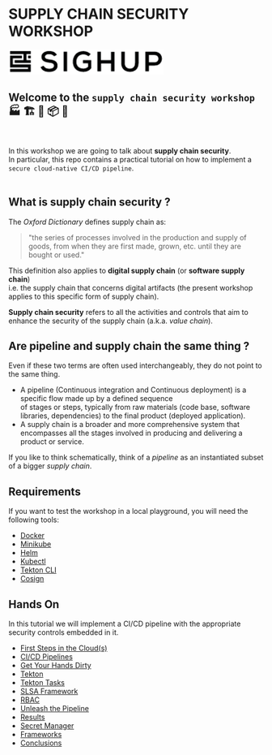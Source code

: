 # SUPPLY CHAIN SECURITY WORKSHOP  

![pipeline](images/sighup-logo.png)

## Welcome to the **`supply chain security workshop`** 🏭 🏗️ 🔗 📦 🔐  
<br/>

In this workshop we are going to talk about **supply chain security**.  
In particular, this repo contains a practical tutorial on how to implement a `secure cloud-native CI/CD pipeline`.  
<br/>

## What is supply chain security ?   
The *Oxford Dictionary* defines supply chain as:  
>"the series of processes involved in the production and supply of goods, from when they are first made, grown, etc. until they are bought or used."  

This definition also applies to **digital supply chain** (or **software supply chain**)  
i.e. the supply chain that concerns digital artifacts (the present workshop applies to this specific form of supply chain).

**Supply chain security** refers to all the activities and controls that aim to enhance the security of the supply chain (a.k.a. *value chain*).  

## Are pipeline and supply chain the same thing ?
Even if these two terms are often used interchangeably, they do not point to the same thing.
- A pipeline (Continuous integration and Continuous deployment) is a specific flow made up by a defined sequence  
of stages or steps, typically from raw materials (code base, software libraries, dependencies) to the final product (deployed application).  
- A supply chain is a broader and more comprehensive system that encompasses all the stages involved in producing and delivering a product or service.  
  
If you like to think schematically, think of a *pipeline* as an instantiated subset of a bigger *supply chain*.



## Requirements

If you want to test the workshop in a local playground, you will need the following tools:  
- [Docker](https://www.docker.com/)
- [Minikube](https://minikube.sigs.k8s.io/docs/start/)
- [Helm](https://helm.sh/)
- [Kubectl](https://kubernetes.io/docs/tasks/tools/)
- [Tekton CLI](https://tekton.dev/docs/cli/)
- [Cosign](https://docs.sigstore.dev/cosign/overview/)



## Hands On
In this tutorial we will implement a CI/CD pipeline with the appropriate security controls embedded in it.

* [First Steps in the Cloud(s)](hands-on/01-first-steps.md)
* [CI/CD Pipelines](hands-on/02-cicd-pipelines.md)
* [Get Your Hands Dirty](hands-on/03-get-your-hands-dirty.md)
* [Tekton](hands-on/04-tekton.md)
* [Tekton Tasks](hands-on/05-tekton-tasks.md)
* [SLSA Framework](hands-on/06-slsa-framework.md)
* [RBAC](hands-on/07-rbac.md)
* [Unleash the Pipeline](hands-on/08-unleash-pipeline.md)
* [Results](hands-on/09-results.md)
* [Secret Manager](hands-on/10-secret-manager.md)
* [Frameworks](hands-on/11-frameworks.md)
* [Conclusions](hands-on/12-conclusions.md)
